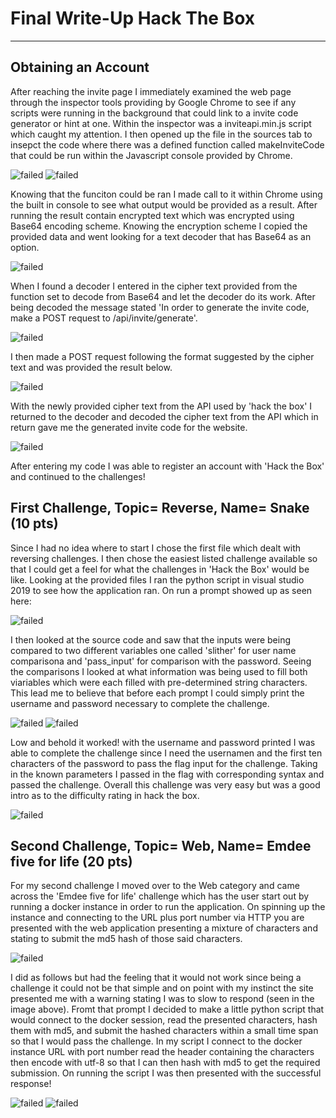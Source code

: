 # Final Write-Up Hack The Box
--------------------------------------------------------------------

## Obtaining an Account
After reaching the invite page I immediately examined the web page through the inspector tools providing by Google Chrome to see if any scripts were running in the background that could link to a invite code generator or hint at one. Within the inspector was a inviteapi.min.js script which caught my attention. I then opened up the file in the sources tab to insepct the code where there was a defined function called makeInviteCode that could be run within the Javascript console provided by Chrome. 

<img src="HackTheBoxInvite.png" alt="failed" class="inline"/>
<img src="inviteFunction.png" alt="failed" class="inline"/>

Knowing that the funciton could be ran I made call to it within Chrome using the built in console to see what output would be provided as a result. After running the result contain encrypted text which was encrypted using Base64 encoding scheme. Knowing the encryption scheme I copied the provided data and went looking for a text decoder that has Base64 as an option. 

<img src="inviteResult.png" alt="failed" class="inline"/>

When I found a decoder I entered in the cipher text provided from the function set to decode from Base64 and let the decoder do its work. After being decoded the message stated 'In order to generate the invite code, make a POST request to /api/invite/generate'.

<img src="inviteDecode.png" alt="failed" class="inline"/>

I then made a POST request following the format suggested by the cipher text and was provided the result below.

<img src="invitePost.png" alt="failed" class="inline"/>

With the newly provided cipher text from the API used by 'hack the box' I returned to the decoder and decoded the cipher text from the API which in return gave me the generated invite code for the website. 

<img src="inviteCode.png" alt="failed" class="inline"/>

After entering my code I was able to register an account with 'Hack the Box' and continued to the challenges!

## First Challenge, Topic= Reverse, Name= Snake (10 pts)
Since I had no idea where to start I chose the first file which dealt with reversing challenges. I then chose the easiest listed challenge available so that I could get a feel for what the challenges in 'Hack the Box' would be like. Looking at the provided files I ran the python script in visual studio 2019 to see how the application ran. On run a prompt showed up as seen here:

<img src="SnakePrompt.png" alt="failed" class="inline"/>

I then looked at the source code and saw that the inputs were being compared to two different variables one called 'slither' for user name comparisona and 'pass_input' for comparison with the password. Seeing the comparisons I looked at what information was being used to fill both viariables which were each filled with pre-determined string characters. This lead me to believe that before each prompt I could simply print the username and password necessary to complete the challenge. 

<img src="SnakeSource.png" alt="failed" class="inline"/>
<img src="SnakePromptComplete.png" alt="failed" class="inline"/>

Low and behold it worked! with the username and password printed I was able to complete the challenge since I need the usernamen and the first ten characters of the password to pass the flag input for the challenge. Taking in the known parameters I passed in the flag with corresponding syntax and passed the challenge. Overall this challenge was very easy but was a good intro as to the difficulty rating in hack the box. 

<img src="SnakeComplete.png" alt="failed" class="inline"/>

## Second Challenge, Topic= Web, Name= Emdee five for life (20 pts)
For my second challenge I moved over to the Web category and came across the 'Emdee five for life' challenge which has the user start out by running a docker instance in order to run the application. On spinning up the instance and connecting to the URL plus port number via HTTP you are presented with the web application presenting a mixture of characters and stating to submit the md5 hash of those said characters. 

<img src="Emdee.png" alt="failed" class="inline"/>

I did as follows but had the feeling that it would not work since being a challenge it could not be that simple and on point with my instinct the site presented me with a warning stating I was to slow to respond (seen in the image above). Fromt that prompt I decided to make a little python script that would connect to the docker session, read the presented characters, hash them with md5, and submit the hashed characters within a small time span so that I would pass the challenge. In my script I connect to the docker instance URL with port number read the header containing the characters then encode with utf-8 so that I can then hash with md5 to get the required submission. On running the script I was then presented with the successful response!

<img src="EmdeeCode.png" alt="failed" class="inline"/>
<img src="EmdeeComplete.png" alt="failed" class="inline"/>



